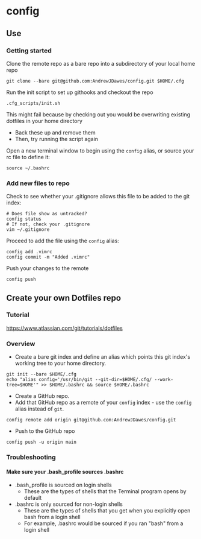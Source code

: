 # config
## Use
### Getting started
Clone the remote repo as a bare repo into a subdirectory of your local home repo
```
git clone --bare git@github.com:AndrewJDawes/config.git $HOME/.cfg
```
Run the init script to set up githooks and checkout the repo
```
.cfg_scripts/init.sh
```
This might fail because by checking out you would be overwriting existing dotfiles in your home directory
- Back these up and remove them
- Then, try running the script again

Open a new terminal window to begin using the `config` alias, or source your rc file to define it:
```
source ~/.bashrc
```
### Add new files to repo
Check to see whether your .gitignore allows this file to be added to the git index:
```
# Does file show as untracked?
config status
# If not, check your .gitignore
vim ~/.gitignore
```
Proceed to add the file using the `config` alias:
```
config add .vimrc
config commit -m "Added .vimrc"
```
Push your changes to the remote
```
config push
```
## Create your own Dotfiles repo
### Tutorial
https://www.atlassian.com/git/tutorials/dotfiles
### Overview
- Create a bare git index and define an alias which points this git index's working tree to your home directory.
```
git init --bare $HOME/.cfg
echo "alias config='/usr/bin/git --git-dir=$HOME/.cfg/ --work-tree=$HOME'" >> $HOME/.bashrc && source $HOME/.bashrc
```
- Create a GitHub repo.
- Add that GitHub repo as a remote of your `config` index - use the `config` alias instead of `git`.
```
config remote add origin git@github.com:AndrewJDawes/config.git
```
- Push to the GitHub repo
```
config push -u origin main
```
### Troubleshooting
#### Make sure your .bash_profile sources .bashrc
* .bash_profile is sourced on login shells
	* These are the types of shells that the Terminal program opens by default
* .bashrc is only sourced for non-login shells
	* These are the types of shells that you get when you explicitly open bash from a login shell
	* For example, .bashrc would be sourced if you ran "bash" from a login shell

